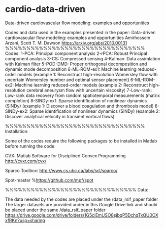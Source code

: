 # cardio-data-driven
Data-driven cardiovascular flow modeling: examples and opportunities

Codes and data used in the examples presented in the paper:
Data-driven cardiovascular flow modeling: examples and opportunities 
Amirhossein Arzani, Scott T. M. Dawson
https://arxiv.org/abs/2010.00131
%%%%%%%%%%%%%%%%%%%%%%%%%%%%%%%%%
Codes:
1-PCA: Principal component analysis
2-rPCA: Robust Principal component analysis
3-CS: Compressed sensing
4-Kalman: Data assimlation with Kalman filter
5-POD-DMD: Proper orthogonal decomposition and dynamic mode decomposition
6-ML-ROM-ex1: Machine learning reduced-order models (example 1: Reconstruct high-resolution Womersley 
flow with uncertain Womersley number and optimal sensor placement)
6-ML-ROM-ex2: Machine learning reduced-order models (example 2: Reconstruct high-resolution cerebral aneurysm 
flow with uncertain viscosity)
7-Low-rank: Low-rank data recovery from random spatiotemporal measurements (matrix completion)
8-SINDy-ex1: Sparse identification of nonlinear dynamics (SINDy) (example 1: Discover a blood coagulation and thrombosis model)
8-SINDy-ex2: Sparse identification of nonlinear dynamics (SINDy) (example 2: Discover analytical velocity in transient vortical flows)

%%%%%%%%%%%%%%%%%%%%%%%%%%%%%%%%%
Installation:

Some of the codes require the following packages to be installed in Matlab before running the code:

CVX: Matlab Software for Disciplined Convex Programming
http://cvxr.com/cvx/

Sparco Toolbox: 
http://www.cs.ubc.ca/labs/scl/sparco/

Spot-master
%https://github.com/mpf/spot

%%%%%%%%%%%%%%%%%%%%%%%%%%%%%%%
Data:

The data needed by the codes are placed under the /data_rsif_paper folder 
The larger datasets are provided under in this Google Drive link and should be placed under the same /data_rsif_paper folder 
https://drive.google.com/drive/folders/1G5ciEmUSO8sjbqP5DchqTxQU0OXxfRKn?usp=sharing
